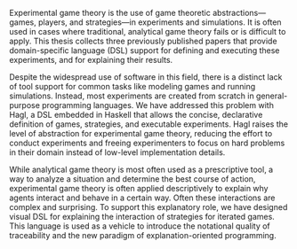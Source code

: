 Experimental game theory is the use of game theoretic abstractions—games,
players, and strategies—in experiments and simulations. It is often used in
cases where traditional, analytical game theory fails or is difficult to apply.
This thesis collects three previously published papers that provide
domain-specific language (DSL) support for defining and executing these
experiments, and for explaining their results.

Despite the widespread use of software in this field, there is a distinct lack
of tool support for common tasks like modeling games and running simulations.
Instead, most experiments are created from scratch in general-purpose
programming languages. We have addressed this problem with Hagl, a DSL embedded
in Haskell that allows the concise, declarative definition of games,
strategies, and executable experiments. Hagl raises the level of abstraction
for experimental game theory, reducing the effort to conduct experiments and
freeing experimenters to focus on hard problems in their domain instead of
low-level implementation details.

While analytical game theory is most often used as a prescriptive tool, a way
to analyze a situation and determine the best course of action, experimental
game theory is often applied descriptively to explain why agents interact and
behave in a certain way. Often these interactions are complex and surprising.
To support this explanatory role, we have designed visual DSL for explaining
the interaction of strategies for iterated games. This language is used as a
vehicle to introduce the notational quality of traceability and the new
paradigm of explanation-oriented programming.
